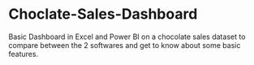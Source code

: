 # Choclate-Sales-Dashboard

Basic Dashboard in Excel and Power BI on a chocolate sales dataset to compare between the 2 softwares and get to know about some basic features.
